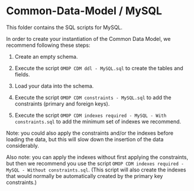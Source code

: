 Common-Data-Model / MySQL
=================

This folder contains the SQL scripts for MySQL. 

In order to create your instantiation of the Common Data Model, we recommend following these steps:

1. Create an empty schema.

2. Execute the script `OMOP CDM ddl - MySQL.sql` to create the tables and fields.

3. Load your data into the schema.

4. Execute the script `OMOP CDM constraints - MySQL.sql` to add the constraints (primary and foreign keys). 

5. Execute the script `OMOP CDM indexes required - MySQL - With constraints.sql` to add the minimum set of indexes we recommend.

Note: you could also apply the constraints and/or the indexes before loading the data, but this will slow down the insertion of the data considerably.

Also note: you can apply the indexes without first applying the constraints, but then we recommend you use the script `OMOP CDM indexes required - MySQL - Without constraints.sql`. (This script will also create the indexes that would normally be automatically created by the primary key constraints.)
